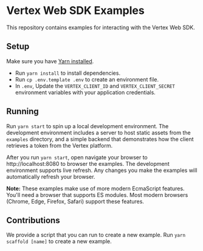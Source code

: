 # Vertex Web SDK Examples

This repository contains examples for interacting with the Vertex Web SDK.

## Setup

Make sure you have [Yarn installed](https://classic.yarnpkg.com/en/docs/install).

- Run `yarn install` to install dependencies.
- Run `cp .env.template .env` to create an environment file.
- In `.env`, Update the `VERTEX_CLIENT_ID` and `VERTEX_CLIENT_SECRET`
  environment variables with your application credentials.

## Running

Run `yarn start` to spin up a local development environment. The development
environment includes a server to host static assets from the `examples`
directory, and a simple backend that demonstrates how the client retrieves a
token from the Vertex platform.

After you run `yarn start`, open navigate your browser to http://localhost:8080
to browser the examples. The development environment supports live refresh. Any
changes you make the examples will automatically refresh your browser.

**Note:** These examples make use of more modern EcmaScript features. You'll
need a browser that supports ES modules. Most modern browsers (Chrome, Edge,
Firefox, Safari) support these features.

## Contributions

We provide a script that you can run to create a new example. Run `yarn scaffold [name]` to create a new example.
